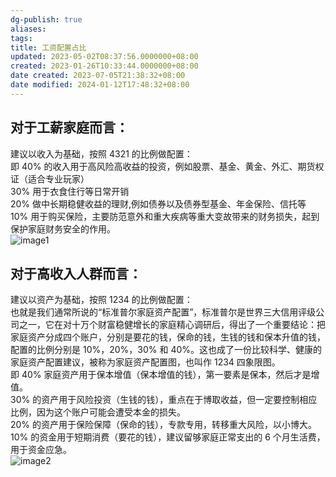 ```yaml
---
dg-publish: true
aliases: 
tags: 
title: 工资配置占比
updated: 2023-05-02T08:37:56.0000000+08:00
created: 2023-01-26T10:33:44.0000000+08:00
date created: 2023-07-05T21:38:32+08:00
date modified: 2024-01-12T17:48:32+08:00
---
```


## 对于工薪家庭而言：
建议以收入为基础，按照 4321 的比例做配置：  
即 40% 的收入用于高风险高收益的投资，例如股票、基金、黄金、外汇、期货权证（适合专业玩家）  
30% 用于衣食住行等日常开销  
20% 做中长期稳健收益的理财,例如债券以及债券型基金、年金保险、信托等  
10% 用于购买保险，主要防范意外和重大疾病等重大变故带来的财务损失，起到保护家庭财务安全的作用。  
![image1](/img/user/resources/attachments/image1-5.jpg)

## 对于高收入人群而言：
建议以资产为基础，按照 1234 的比例做配置：  
也就是我们通常所说的“标准普尔家庭资产配置”，标准普尔是世界三大信用评级公司之一，它在对十万个财富稳健增长的家庭精心调研后，得出了一个重要结论：把家庭资产分成四个账户，分别是要花的钱，保命的钱，生钱的钱和保本升值的钱，配置的比例分别是 10%，20%，30% 和 40%。这也成了一份比较科学、健康的家庭资产配置建议，被称为家庭资产配置图，也叫作 1234 四象限图。  
即 40% 家庭资产用于保本增值（保本增值的钱），第一要素是保本，然后才是增值。  
30% 的资产用于风险投资（生钱的钱），重点在于博取收益，但一定要控制相应比例，因为这个账户可能会遭受本金的损失。  
20% 的资产用于保险保障（保命的钱），专款专用，转移重大风险，以小博大。  
10% 的资金用于短期消费（要花的钱），建议留够家庭正常支出的 6 个月生活费，用于资金应急。  
![image2](/img/user/resources/attachments/image2-14.png)

